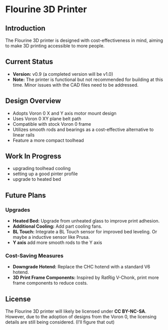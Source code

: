# Flourine 3D Printer

## Introduction
The Flourine 3D printer is designed with cost-effectiveness in mind, aiming to make 3D printing accessible to more people.

## Current Status
- **Version:** v0.9  (a completed version will be v1.0)
- **Note:** The printer is functional but not recommended for building at this time. Minor issues with the CAD files need to be addressed.

## Design Overview
- Adopts Voron 0 X and Y axis motor mount design
- Uses Voron 0 XY plane belt path
- Compatible with stock Voron 0 frame
- Utilizes smooth rods and bearings as a cost-effective alternative to linear rails
- Feature a more compact toolhead

## Work In Progress
- upgrading toolhead cooling
- setting up a good pinter profile
- upgrade to heated bed

## Future Plans

### Upgrades
- **Heated Bed:** Upgrade from unheated glass to improve print adhesion.
- **Additional Cooling:** Add part cooling fans.
- **BL Touch:** Integrate a BL Touch sensor for improved bed leveling. Or maybe a inductive sensor like Prusa.
- **Y axis** add more smooth rods to the Y axis

### Cost-Saving Measures
- **Downgrade Hotend:** Replace the CHC hotend with a standard V6 hotend.
- **3D Print Frame Components:** Inspired by RatRig V-Chonk, print more frame components to reduce costs.

## License
The Flourine 3D printer will likely be licensed under **CC BY-NC-SA**. However, due to the adoption of designs from the Voron 0, the licensing details are still being considered. (I'll figure that out)